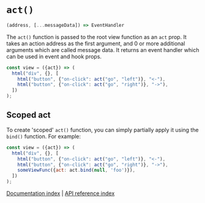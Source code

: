 # `act()`

```javascript
(address, [...messageData]) => EventHandler
```

The `act()` function is passed to the root view function as an `act` prop. It
takes an action address as the first argument, and 0 or more additional
arguments which are called message data. It returns an event handler which can
be used in event and hook props.

```javascript
const view = ({act}) => (
  html("div", {}, [
    html("button", {"on-click": act("go", "left")}, "<-"),
    html("button", {"on-click": act("go", "right")}, "->"),
  ])
);
```

## Scoped act

To create 'scoped' `act()` function, you can simply partially apply it using the
`bind()` function. For example:

```javascript
const view = ({act}) => (
  html("div", {}, [
    html("button", {"on-click": act("go", "left")}, "<-"),
    html("button", {"on-click": act("go", "right")}, "->"),
    someViewFunc({act: act.bind(null, 'foo')}),
  ])
);
```

[Documentation index](../main.md) | [API reference index](./main.md)
